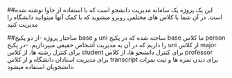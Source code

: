 ##این یک پروژه یک سامانه مدیریت دانشجو است که با استفاده از جاوا نوشته شده است. در آن شما با کلاس های مختلفی روبرو میشوید که با کمک آنها میتوانید دانشگاه را مدیریت کنید

##ساختار پروژه
-از دو پکیج base و uni ساخته شده که در پکیج base ما کلاس person را داریم که در آن به مدیریت اشخاص حقیقی میپردازیم.
-در پکیج uni از کلاس major برای کنترل رشته ها، از کلاس student برای کنترل دانشجو ها، از کلاس professor برای مدیریت استادان دانشگاه و از کلاس transcript برای دیدن نمره ها و ثبت نمرات دانشجویان استفاده میشود.
